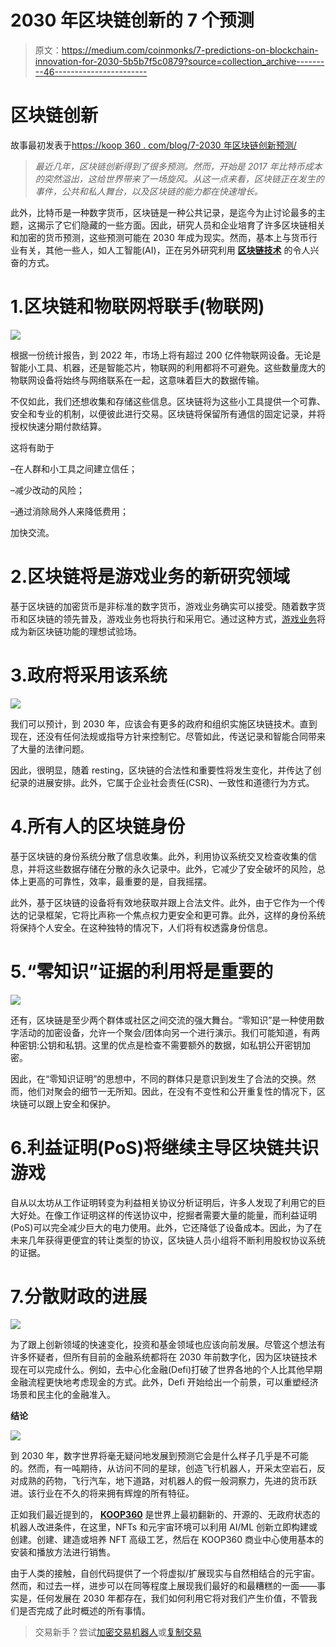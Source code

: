 # 2030 年区块链创新的 7 个预测

> 原文：<https://medium.com/coinmonks/7-predictions-on-blockchain-innovation-for-2030-5b5b7f5c0879?source=collection_archive---------46----------------------->

# 区块链创新

故事最初发表于[https://koop 360 . com/blog/7-2030 年区块链创新预测/](https://koop360.com/blog/7-predictions-on-blockchain-innovation-for-2030/)

> *最近几年，区块链创新得到了很多预测。然而，开始是 2017 年比特币成本的突然溢出，这给世界带来了一场旋风。从这一点来看，区块链正在发生的事件，公共和私人舞台，以及区块链的能力都在快速增长。*

此外，比特币是一种数字货币，区块链是一种公共记录，是迄今为止讨论最多的主题，这揭示了它们隐藏的一些方面。因此，研究人员和企业培育了许多区块链相关和加密的货币预测，这些预测可能在 2030 年成为现实。然而，基本上与货币行业有关，其他一些人，如人工智能(AI)，正在另外研究利用 [**区块链技术**](https://koop360.com/blog/what-is-blockchain/) 的令人兴奋的方式。

# 1.区块链和物联网将联手(物联网)

![](img/f046145bf3d6ceab9baf97f9a2a49874.png)

根据一份统计报告，到 2022 年，市场上将有超过 200 亿件物联网设备。无论是智能小工具、机器，还是智能芯片，物联网的利用都将不可避免。这些数量庞大的物联网设备将始终与网络联系在一起，这意味着巨大的数据传输。

不仅如此，我们还想收集和存储这些信息。区块链将为这些小工具提供一个可靠、安全和专业的机制，以便彼此进行交易。区块链将保留所有通信的固定记录，并将授权快速分期付款结算。

这将有助于

–在人群和小工具之间建立信任；

–减少改动的风险；

–通过消除局外人来降低费用；

加快交流。

# 2.区块链将是游戏业务的新研究领域

基于区块链的加密货币是非标准的数字货币，游戏业务确实可以接受。随着数字货币和区块链的领先普及，游戏业务也将执行和采用它。通过这种方式，[游戏业务](https://koop360.com/blog/play-to-earn-business-model-in-gaming/)将成为新区块链功能的理想试验场。

# 3.政府将采用该系统

![](img/b5cf456856a3ee2985494cf1ff5a6993.png)

我们可以预计，到 2030 年，应该会有更多的政府和组织实施区块链技术。直到现在，还没有任何法规或指导方针来控制它。尽管如此，传送记录和智能合同带来了大量的法律问题。

因此，很明显，随着 resting，区块链的合法性和重要性将发生变化，并传达了创纪录的进展安排。此外，它属于企业社会责任(CSR)、一致性和道德行为方式。

# 4.所有人的区块链身份

基于区块链的身份系统分散了信息收集。此外，利用协议系统交叉检查收集的信息，并将这些数据存储在分散的永久记录中。此外，它减少了安全破坏的风险，总体上更高的可靠性，效率，最重要的是，自我摇摆。

此外，基于区块链的设备将有效地获取并跟上合法文件。此外，由于它作为一个传达的记录框架，它将比声称一个焦点权力更安全和更可靠。此外，这样的身份系统将保持个人安全。在这种独特的情况下，人们将有权透露身份信息。

# 5.“零知识”证据的利用将是重要的

![](img/a02e8ad3abbd77b1faaa5aec231a0d9e.png)

还有，区块链是至少两个群体或社区之间交流的强大舞台。“零知识”是一种使用数字活动的加密设备，允许一个聚会/团体向另一个进行演示。我们可能知道，有两种密钥:公钥和私钥。这里的优点是检查不需要额外的数据，如私钥公开密钥加密。

因此，在“零知识证明”的思想中，不同的群体只是意识到发生了合法的交换。然而，他们对聚会的细节一无所知。因此，在没有不变性和公开重复性的情况下，区块链可以跟上安全和保护。

# 6.利益证明(PoS)将继续主导区块链共识游戏

自从以太坊从工作证明转变为利益相关协议分析证明后，许多人发现了利用它的巨大好处。在像工作证明这样的传送协议中，挖掘者需要大量的能量，而利益证明(PoS)可以完全减少巨大的电力使用。此外，它还降低了设备成本。因此，为了在未来几年获得更便宜的转让类型的协议，区块链人员小组将不断利用股权协议系统的证据。

# 7.分散财政的进展

![](img/6314c3d37c6a303748488b9e5fd7c04a.png)

为了跟上创新领域的快速变化，投资和基金领域也应该向前发展。尽管这个想法有许多怀疑者，但所有目前的金融系统都将在 2030 年前数字化，因为区块链技术现在可以完成什么。例如，去中心化金融(Defi)打破了世界各地的个人比其他早期金融流程更快地考虑现金的方式。此外，Defi 开始给出一个前景，可以重塑经济场景和民主化的金融准入。

**结论**

![](img/d8f186ad9e981f1796cd8caa61270bf8.png)

到 2030 年，数字世界将毫无疑问地发展到预测它会是什么样子几乎是不可能的。然而，有一吨期待，从访问不同的星球，创造飞行机器人，开采太空岩石，反对成熟的药物，飞行汽车，地下道路，对机器人的假一般洞察力，先进的货币跃进。该行业在不久的将来拥有辉煌的所有特征。

正如我们最近提到的， [**KOOP360**](https://koop360.com/) 是世界上最初翻新的、开源的、无政府状态的机器人改进条件，在这里，NFTs 和元宇宙环境可以利用 AI/ML 创新立即构建或创建。创建、建造或培养 NFT 高级工艺，然后在 KOOP360 商业中心使用基本的安装和播放方法进行销售。

由于人类的接触，自创代码提供了一个将虚拟/扩展现实与自然相结合的元宇宙。然而，和过去一样，进步可以在同等程度上展现我们最好的和最糟糕的一面——事实是，任何发展在 2030 年都存在，我们如何利用它将对我们产生价值，不管我们是否完成了此时概述的所有事情。

> 交易新手？尝试[加密交易机器人](/coinmonks/crypto-trading-bot-c2ffce8acb2a)或[复制交易](/coinmonks/top-10-crypto-copy-trading-platforms-for-beginners-d0c37c7d698c)
